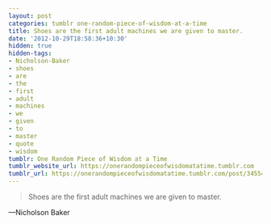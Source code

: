 ```yaml
---
layout: post
categories: tumblr one-random-piece-of-wisdom-at-a-time
title: Shoes are the first adult machines we are given to master.
date: '2012-10-29T18:58:36+10:30'
hidden: true
hidden-tags:
- Nicholson-Baker
- shoes
- are
- the
- first
- adult
- machines
- we
- given
- to
- master
- quote
- wisdom
tumblr: One Random Piece of Wisdom at a Time
tumblr_website_url: https://onerandompieceofwisdomatatime.tumblr.com
tumblr_url: https://onerandompieceofwisdomatatime.tumblr.com/post/34554597391/shoes-are-the-first-adult-machines-we-are-given-to
---
```

> Shoes are the first adult machines we are given to master.

—Nicholson Baker
